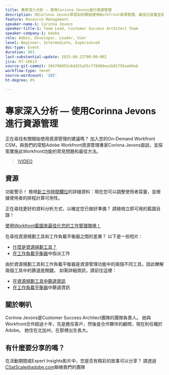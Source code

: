 ```yaml
---
title: 專家深入分析 — 使用Corinna Jevons進行資源管理
description: 向Corinna Jevons學習如何開始使用Workfront資源管理、最佳化容量並有效平衡工作負載。
feature: Resource Management
speaker-name-1: Corinna Jevons
speaker-title-1: Team Lead, Customer Success Architect Team
speaker-company-1: Adobe
role: Admin, Developer, Leader, User
level: Beginner, Intermediate, Experienced
doc-type: Event
duration: 901
last-substantial-update: 2025-08-21T00:00:00Z
jira: KT-18613
source-git-commit: 384788055c6dd25a55cf78409ee1b01756aa69ab
workflow-type: tm+mt
source-wordcount: '283'
ht-degree: 0%

---
```



# 專家深入分析 — 使用Corinna Jevons進行資源管理

正在尋找有關開始使用資源管理的建議嗎？ 加入您的On-Demand Workfront CSM，與我們的常駐Adobe Workfront資源管理專家Corinna Jevons面談，並探索實施此Workfront功能的常見問題和最佳方法。

>[!VIDEO](https://video.tv.adobe.com/v/3469890/?learn=on&enablevpops)

## 資源

功能警示！  檢視[新工作時間欄位](https://experienceleaguecommunities.adobe.com/t5/workfront-discussions/the-new-work-time-field-now-you-can-adjust-user-capacity-and/m-p/582855#M519)的詳細資料：現在您可以調整使用者容量，並根據使用者的排程計算可用性。

正在尋找更好的資料分析方式，以確定您已做好準備？ 請檢視立即可用的藍圖目錄！

[使用Workfront藍圖來最佳化您的工作管理環境！](https://experienceleaguecommunities.adobe.com/t5/workfront-blogs/use-workfront-blueprints-to-optimize-your-work-management/ba-p/547147)

在尋找資源規劃工具和工作負載平衡器之間的差異？ 以下是一些短片：

* [什麼是資源規劃工具？](https://experienceleague.adobe.com/docs/workfront-learn/tutorials-workfront/manage-resources/resource-planning/what-is-the-resource-planner.html?lang=en)
* [在工作負載平衡器](https://experienceleague.adobe.com/docs/workfront-learn/tutorials-workfront/manage-resources/workload-balancer/assign-work-in-the-workload-balancer.html?lang=en)中指派工作

由於資源規劃工具和工作負載平衡器是資源管理功能中的兩個不同工具，因此瞭解兩個工具中的篩選是關鍵。 如需詳細資訊，請前往這裡：

* [在資源規劃工具中篩選資訊](https://experienceleague.adobe.com/docs/workfront/using/manage-resources/resource-planning-in-adobe-workfront/filter-resource-planner.html?lang=en)
* [在工作負載平衡器](https://experienceleague.adobe.com/docs/workfront/using/manage-resources/the-workload-balancer/filter-information-workload-balancer.html?lang=en)中篩選資訊

## 關於喇叭

Corinna Jevons是Customer Success Architect團隊的團隊負責人。  她與Workfront合作超過十年，先是擔任客戶，然後是合作夥伴的顧問，現在則任職於Adobe。  她住在北加州，在那裡出生長大。

## 有什麼要分享的嗎？

在活動期間或Expert Insights影片中，您是否有精彩的故事可以分享？ 請透過[CSatScale@adobe.com](mailto:CSatScale@adobe.com)聯絡我們的團隊